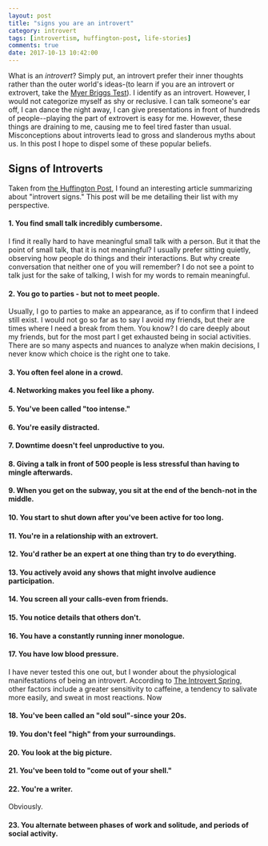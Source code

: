 ```yaml
---
layout: post
title: "signs you are an introvert"
category: introvert
tags: [introvertism, huffington-post, life-stories]
comments: true
date: 2017-10-13 10:42:00
---
```

What is an _introvert_? Simply put, an introvert prefer their inner thoughts rather than the outer world's ideas-(to learn if you are an introvert or extrovert, take the [Myer Briggs Test](https://www.16personalities.com/)). I identify as an introvert. However, I would not categorize myself as shy or reclusive. I can talk someone's ear off, I can dance the night away, I can give presentations in front of hundreds of people--playing the part of extrovert is easy for me. However, these things are draining to me, causing me to feel tired faster than usual. Misconceptions about introverts lead to gross and slanderous myths about us. In this post I hope to dispel some of these popular beliefs.

## Signs of Introverts
Taken from [the Huffington Post](https://www.huffingtonpost.com/entry/stories-introverts-will-understand_us_56fc1ed3e4b083f5c606759e), I found an interesting article summarizing about "introvert signs." This post will be me detailing their list with my perspective.

#### 1. You find small talk incredibly cumbersome.
I find it really hard to have meaningful small talk with a person. But it that the point of small talk, that it is not meaningful? I usually prefer sitting quietly, observing how people do things and their interactions. But why create conversation that neither one of you will remember? I do not see a point to talk just for the sake of talking, I wish for my words to remain meaningful.

#### 2. You go to parties - but not to meet people.
Usually, I go to parties to make an appearance, as if to confirm that I indeed still exist. I would not go so far as to say I avoid my friends, but their are times where I need a break from them. You know? I do care deeply about my friends, but for the most part I get exhausted being in social activities. There are so many aspects and nuances to analyze when makin decisions, I never know which choice is the right one to take.

#### 3. You often feel alone in a crowd.
#### 4. Networking makes you feel like a phony.
#### 5. You've been called "too intense."
#### 6. You're easily distracted.
#### 7. Downtime doesn't feel unproductive to you.
#### 8. Giving a talk in front of 500 people is less stressful than having to mingle afterwards.
#### 9. When you get on the subway, you sit at the end of the bench-not in the middle.
#### 10. You start to shut down after you've been active for too long.
#### 11. You're in a relationship with an extrovert.
#### 12. You'd rather be an expert at one thing than try to do everything.
#### 13. You actively avoid any shows that might involve audience participation.
#### 14. You screen all your calls-even from friends.
#### 15. You notice details that others don't.
#### 16. You have a constantly running inner monologue.
#### 17. You have low blood pressure.
I have never tested this one out, but I wonder about the physiological manifestations of being an introvert. According to [The Introvert Spring](https://introvertspring.com/introvert-biology-behavior/), other factors include a greater sensitivity to caffeine, a tendency to salivate more easily, and sweat in most reactions. Now

#### 18. You've been called an "old soul"-since your 20s.
#### 19. You don't feel "high" from your surroundings.
#### 20. You look at the big picture.
#### 21. You've been told to "come out of your shell."
#### 22. You're a writer.
Obviously.

#### 23. You alternate between phases of work and solitude, and periods of social activity.
